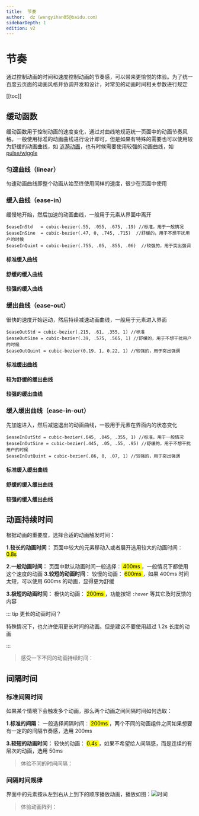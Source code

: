 ```yaml
---
title:  节奏
author:  dz（wangyihan05@baidu.com）
sidebarDepth: 1
edition: v2
---
```


# 节奏

通过控制动画的时间和速度控制动画的节奏感，可以带来更愉悦的体验。为了统一百度云页面的动画风格并协调开发和设计，对常见的动画时间相关参数进行规定


[[toc]]

## 缓动函数

缓动函数用于控制动画的速度变化，通过对曲线地规范统一页面中的动画节奏风格。一般使用标准的动画曲线进行设计即可，但是如果有特殊的需要也可以使用较为舒缓的动画曲线，如 [涟漪动画](/animate/base.html#涟漪)，也有时候需要使用较强的动画曲线，如 [pulse/wiggle](/animate/base.html#强调)

### 匀速曲线（linear）

匀速动画曲线即整个动画从始至终使用同样的速度，很少在页面中使用

<cubic-bezier :param="[0, 0, 0, 0]" />

### 缓入曲线（ease-in）

缓慢地开始，然后加速的动画曲线，一般用于元素从界面中离开

```stylus
$easeInStd   = cubic-bezier(.55, .055, .675, .19) //标准，用于一般情况
$easeInSine  = cubic-bezier(.47, 0, .745, .715)  //舒缓的，用于不想干扰用户的时候
$easeInQuint = cubic-bezier(.755, .05, .855, .06)  //较强的，用于突出强调
```

#### 标准缓入曲线

<cubic-bezier :param="[.55, .055, .675, .19]" />

#### 舒缓的缓入曲线

<cubic-bezier :param="[.47, 0, .745, .715]" />

#### 较强的缓入曲线

<cubic-bezier :param="[.755, .05, .855, .06]" />

### 缓出曲线（ease-out）

很快的速度开始运动，然后持续减速动画曲线，一般用于元素进入界面

```stylus
$easeOutStd = cubic-bezier(.215, .61, .355, 1) //标准 
$easeOutSine = cubic-bezier(.39, .575, .565, 1) //舒缓的，用于不想干扰用户的时候
$easeOutQuint = cubic-bezier(0.19, 1, 0.22, 1) //较强的，用于突出强调
```

#### 标准缓出曲线 

<cubic-bezier :param="[.215, .61, .355, 1]" />

#### 较为舒缓的缓出曲线 

<cubic-bezier :param="[.39, .575, .565, 1]" />

#### 较强的缓出曲线 

<cubic-bezier :param="[0.19, 1, 0.22, 1]" />

### 缓入缓出曲线（ease-in-out）

先加速进入，然后减速退出的动画曲线，一般用于元素在界面内的状态变化

```stylus
$easeInOutStd = cubic-bezier(.645, .045, .355, 1) //标准，用于一般情况
$easeInOutSine = cubic-bezier(.445, .05, .55, .95) //舒缓的，用于不想干扰用户的时候
$easeInOutQuint = cubic-bezier(.86, 0, .07, 1) //较强的，用于突出强调
```

#### 标准缓入缓出曲线

<cubic-bezier :param="[.645, .045, .355, 1]" />

#### 舒缓的缓入缓出曲线

<cubic-bezier :param="[.445, .05, .55, .95]" />

#### 较强的缓入缓出曲线

<cubic-bezier :param="[.86, 0, .07, 1]" />

## 动画持续时间

根据动画的重要度，选择合适的动画触发时间：

**1.较长的动画时间：** 页面中较大的元素移动入或者展开选用较大的动画时间：<mark> 0.8s </mark>

**2.一般动画时间：** 页面中默认动画时间一般选择：<mark>  400ms </mark>，一般情况下都使用这个速度的动画
**3.较短的动画时间：** 较慢的动画： <mark>  600ms </mark>，如果 400ms 时间太短，可以使用 600ms 的动画，显得更为舒缓

**3.极短的动画时间：** 极快的动画： <mark>  200ms </mark>，功能按钮 `:hover` 等其它及时反馈的内容


::: tip  更长的动画时间？

特殊情况下，也允许使用更长时间的动画。但是建议不要使用超过 1.2s 长度的动画

:::

>感受一下不同的动画持续时间：

<ani-base :animate="['time-800ms','time-600ms','time-400ms','time-200ms']"/>

## 间隔时间

### 标准间隔时间

如果某个情境下会触发多个动画，那么两个动画之间间隔时间如何选取：

**1.标准的间隔：** 一般选择间隔时间：<mark>  200ms </mark>，两个不同的动画组件之间如果想要有一定的的间隔节奏感，选用 200ms

**3.较短的动画时间：** 较快的动画： <mark>  0.4s </mark>，如果不希望给人间隔感，而是连续的有层次的动画，选用 50ms

>体验不同的时间间隔：

<ani-base :type="'list'" :animate="['delay-200ms']"/>

<ani-base :type="'list'" :animate="['delay-50ms']"/>

### 间隔时间规律

界面中的元素按从左到右从上到下的顺序播放动画，播放如图：![时间](http://baiduyun-guideline.bj.bcebos.com/animate%2Ftime.png)

>体验动画阵列：

<ani-base :type="'list-2'" :animate="['delay-50ms']"/>




